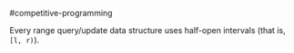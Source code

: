 #competitive-programming

Every range query/update data structure uses half-open intervals (that is, `[l, r)`).

